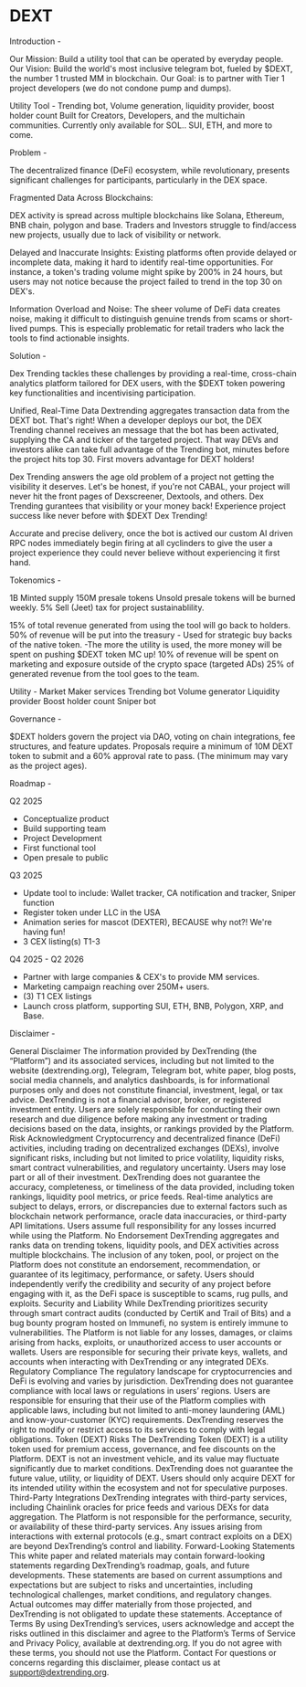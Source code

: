 # DEXT
Introduction -

Our Mission: Build a utility tool that can be operated by everyday people.
Our Vision: Build the world's most inclusive telegram bot, fueled by $DEXT, the number 1 trusted MM in blockchain.
Our Goal: is to partner with Tier 1 project developers (we do not condone pump and dumps).

Utility Tool - Trending bot, Volume generation, liquidity provider, boost holder count 
Built for Creators, Developers, and the multichain communities.
Currently only available for SOL.. SUI, ETH, and more to come.


Problem - 

The decentralized finance (DeFi) ecosystem, while revolutionary, presents significant challenges for participants, particularly in the DEX space.

Fragmented Data Across Blockchains:

  DEX activity is spread across multiple blockchains like Solana, Ethereum, BNB chain, polygon and base.
  Traders and Investors struggle to find/access new projects, usually due to lack of visibility or network.

  Delayed and Inaccurate Insights:
  Existing platforms often provide delayed or incomplete data, making it hard to identify real-time opportunities. For instance,
  a token's trading volume might spike by 200% in 24 hours, but users may not notice because the project failed to trend in the top 30 
  on DEX's.

  Information Overload and Noise:
  The sheer volume of DeFi data creates noise, making it difficult to distinguish genuine trends from scams or short-lived pumps. 
  This is especially problematic for retail traders who lack the tools to find actionable insights.


Solution -

  Dex Trending tackles these challenges by providing a real-time, cross-chain analytics platform tailored for DEX users, 
  with the $DEXT token powering key functionalities and incentivising participation.

  Unified, Real-Time Data
  Dextrending aggregates transaction data from the DEXT bot.
  That's right! When a developer deploys our bot, the DEX Trending channel receives an 
  message that the bot has been activated, supplying the CA and ticker of the targeted project.
  That way DEVs and investors alike can take full advantage of the Trending bot, minutes before the project hits top 30.
  First movers advantage for DEXT holders!

  Dex Trending answers the age old problem of a project not getting the visibility it deserves. 
  Let's be honest, if you're not CABAL, your project will never hit the front pages of Dexscreener, Dextools, and others.
  Dex Trending gurantees that visibility or your money back!
  Experience project success like never before with $DEXT Dex Trending!

  Accurate and precise delivery, once the bot is actived our custom AI driven RPC nodes immediately begin 
  firing at all cyclinders to give the user a project experience they could never believe without experiencing it first hand.


Tokenomics -

  1B Minted supply
  150M presale tokens
  Unsold presale tokens will be burned weekly.
  5% Sell (Jeet) tax for project sustainablility.
  
  15% of total revenue generated from using the tool will go back to holders.
  50% of revenue will be put into the treasury - Used for strategic buy backs of the native token.
  -The more the utility is used, the more money will be spent on pushing $DEXT token MC up!
  10% of revenue will be spent on marketing and exposure outside of the crypto space (targeted ADs)
  25% of generated revenue from the tool goes to the team.

  
Utility -
  Market Maker services
  Trending bot
  Volume generator
  Liquidity provider
  Boost holder count
  Sniper bot


Governance -

  $DEXT holders govern the project via DAO, voting on chain integrations, fee structures, and feature updates.
  Proposals require a minimum of 10M DEXT token to submit and a 60% approval rate to pass. (The minimum may vary as the project ages).

  
Roadmap - 

  Q2 2025
  - Conceptualize product
  - Build supporting team
  - Project Development
  - First functional tool
  - Open presale to public
    
  Q3 2025
  - Update tool to include: Wallet tracker, CA notification and tracker, Sniper function
  - Register token under LLC in the USA
  - Animation series for mascot (DEXTER), BECAUSE why not?! We're having fun!
  - 3 CEX listing(s) T1-3
    
  Q4 2025 - Q2 2026
  - Partner with large companies & CEX's to provide MM services.
  - Marketing campaign reaching over 250M+ users.
  - (3) T1 CEX listings
  - Launch cross platform, supporting SUI, ETH, BNB, Polygon, XRP, and Base.

    
Disclaimer -

General Disclaimer
The information provided by DexTrending (the “Platform”) and its associated services, including but not limited to the website (dextrending.org), Telegram, Telegram bot, white paper, blog posts, social media channels, and analytics dashboards, is for informational purposes only and does not constitute financial, investment, legal, or tax advice. DexTrending is not a financial advisor, broker, or registered investment entity. Users are solely responsible for conducting their own research and due diligence before making any investment or trading decisions based on the data, insights, or rankings provided by the Platform.
Risk Acknowledgment
Cryptocurrency and decentralized finance (DeFi) activities, including trading on decentralized exchanges (DEXs), involve significant risks, including but not limited to price volatility, liquidity risks, smart contract vulnerabilities, and regulatory uncertainty. Users may lose part or all of their investment. DexTrending does not guarantee the accuracy, completeness, or timeliness of the data provided, including token rankings, liquidity pool metrics, or price feeds. Real-time analytics are subject to delays, errors, or discrepancies due to external factors such as blockchain network performance, oracle data inaccuracies, or third-party API limitations. Users assume full responsibility for any losses incurred while using the Platform.
No Endorsement
DexTrending aggregates and ranks data on trending tokens, liquidity pools, and DEX activities across multiple blockchains. The inclusion of any token, pool, or project on the Platform does not constitute an endorsement, recommendation, or guarantee of its legitimacy, performance, or safety. Users should independently verify the credibility and security of any project before engaging with it, as the DeFi space is susceptible to scams, rug pulls, and exploits.
Security and Liability
While DexTrending prioritizes security through smart contract audits (conducted by CertiK and Trail of Bits) and a bug bounty program hosted on Immunefi, no system is entirely immune to vulnerabilities. The Platform is not liable for any losses, damages, or claims arising from hacks, exploits, or unauthorized access to user accounts or wallets. Users are responsible for securing their private keys, wallets, and accounts when interacting with DexTrending or any integrated DEXs.
Regulatory Compliance
The regulatory landscape for cryptocurrencies and DeFi is evolving and varies by jurisdiction. DexTrending does not guarantee compliance with local laws or regulations in users’ regions. Users are responsible for ensuring that their use of the Platform complies with applicable laws, including but not limited to anti-money laundering (AML) and know-your-customer (KYC) requirements. DexTrending reserves the right to modify or restrict access to its services to comply with legal obligations.
Token (DEXT) Risks
The DexTrending Token (DEXT) is a utility token used for premium access, governance, and fee discounts on the Platform. DEXT is not an investment vehicle, and its value may fluctuate significantly due to market conditions. DexTrending does not guarantee the future value, utility, or liquidity of DEXT. Users should only acquire DEXT for its intended utility within the ecosystem and not for speculative purposes.
Third-Party Integrations
DexTrending integrates with third-party services, including Chainlink oracles for price feeds and various DEXs for data aggregation. The Platform is not responsible for the performance, security, or availability of these third-party services. Any issues arising from interactions with external protocols (e.g., smart contract exploits on a DEX) are beyond DexTrending’s control and liability.
Forward-Looking Statements
This white paper and related materials may contain forward-looking statements regarding DexTrending’s roadmap, goals, and future developments. These statements are based on current assumptions and expectations but are subject to risks and uncertainties, including technological challenges, market conditions, and regulatory changes. Actual outcomes may differ materially from those projected, and DexTrending is not obligated to update these statements.
Acceptance of Terms
By using DexTrending’s services, users acknowledge and accept the risks outlined in this disclaimer and agree to the Platform’s Terms of Service and Privacy Policy, available at dextrending.org. If you do not agree with these terms, you should not use the Platform.
Contact
For questions or concerns regarding this disclaimer, please contact us at support@dextrending.org.

